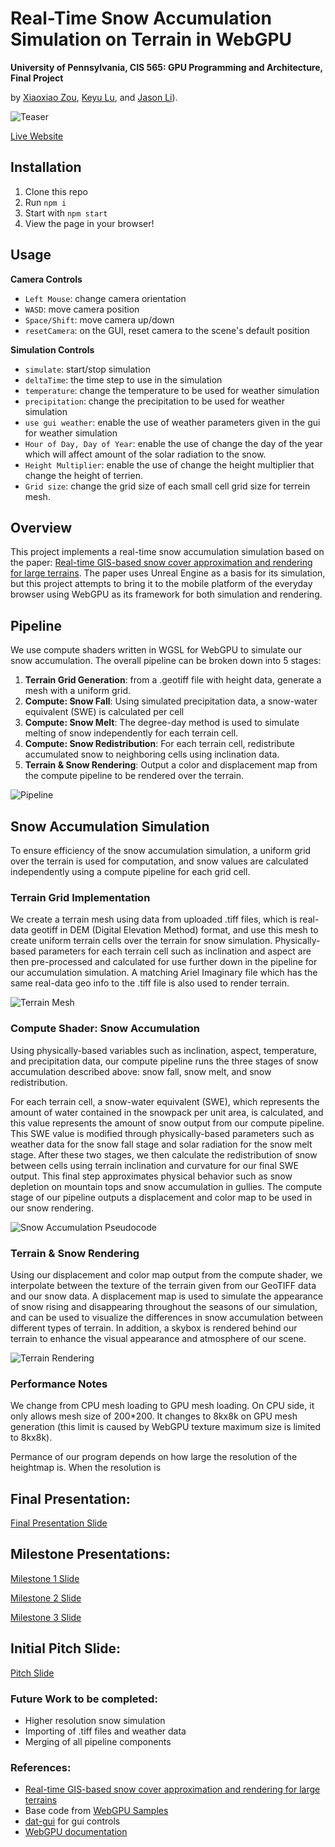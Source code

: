# Real-Time Snow Accumulation Simulation on Terrain in WebGPU

**University of Pennsylvania, CIS 565: GPU Programming and Architecture, Final Project**

by [Xiaoxiao Zou](), [Keyu Lu](), and [Jason Li]()).

![Teaser](img/teaser.gif)

[Live Website](https://jailea.github.io/CIS-5650-Final-Project/samples/snowAccumulation)

## Installation
1. Clone this repo
2. Run `npm i`
3. Start with `npm start`
4. View the page in your browser!

## Usage
**Camera Controls**
- `Left Mouse`: change camera orientation
- `WASD`: move camera position
- `Space/Shift`: move camera up/down
- `resetCamera`: on the GUI, reset camera to the scene's default position

**Simulation Controls**
- `simulate`: start/stop simulation
- `deltaTime`: the time step to use in the simulation
- `temperature`: change the temperature to be used for weather simulation
- `precipitation`: change the precipitation to be used for weather simulation
- `use gui weather`: enable the use of weather parameters given in the gui for weather simulation
- `Hour of Day, Day of Year`: enable the use of change the day of the year which will affect amount of the solar radiation to the snow.
- `Height Multiplier`: enable the use of change the height multiplier that change the height of terrien.
- `Grid size`: change the grid size of each small cell grid size for terrein mesh.

## Overview

This project implements a real-time snow accumulation simulation based on the paper: [Real-time GIS-based snow cover approximation and rendering for large terrains](https://www.sciencedirect.com/science/article/pii/S0097849317301693?fr=RR-2&ref=pdf_download&rr=821fc7e57b5d421b). The paper uses Unreal Engine as a basis for its simulation, but this project attempts to bring it to the mobile platform of the everyday browser using WebGPU as its framework for both simulation and rendering.

<!-- ![Snow-Accumulation-Gif]() -->

## Pipeline
We use compute shaders written in WGSL for WebGPU to simulate our snow accumulation. The overall pipeline can be broken down into 5 stages:

1. **Terrain Grid Generation**: from a .geotiff file with height data, generate a mesh with a uniform grid.
2. **Compute: Snow Fall**: Using simulated precipitation data, a snow-water equivalent (SWE) is calculated per cell
3. **Compute: Snow Melt**: The degree-day method is used to simulate melting of snow independently for each terrain cell.
4. **Compute: Snow Redistribution**: For each terrain cell, redistribute accumulated snow to neighboring cells using inclination data.
5. **Terrain & Snow Rendering**: Output a color and displacement map from the compute pipeline to be rendered over the terrain.

![Pipeline](img/pipeline.png)

## Snow Accumulation Simulation
To ensure efficiency of the snow accumulation simulation, a uniform grid over the terrain is used for computation, and snow values are calculated independently using a compute pipeline for each grid cell. 

### Terrain Grid Implementation
We create a terrain mesh using data from uploaded .tiff files, which is real-data geotiff in DEM (Digital Elevation Method) format, and use this mesh to create uniform terrain cells over the terrain for snow simulation. Physically-based parameters for each terrain cell such as inclination and aspect are then pre-processed and calculated for use further down in the pipeline for our accumulation simulation. A matching Ariel Imaginary file which has the same real-data geo info to the .tiff file is also used to render terrain.

![Terrain Mesh](img/terrain.png)

### Compute Shader: Snow Accumulation
Using physically-based variables such as inclination, aspect, temperature, and precipitation data, our compute pipeline runs the three stages of snow accumulation described above: snow fall, snow melt, and snow redistribution. 

For each terrain cell, a snow-water equivalent (SWE), which represents the amount of water contained in the snowpack per unit area, is calculated, and this value represents the amount of snow output from our compute pipeline. This SWE value is modified through physically-based parameters such as weather data for the snow fall stage and solar radiation for the snow melt stage. After these two stages, we then calculate the redistribution of snow between cells using terrain inclination and curvature for our final SWE output. This final step approximates physical behavior such as snow depletion on mountain tops and snow accumulation in gullies. The compute stage of our pipeline outputs a displacement and color map to be used in our snow rendering. 

![Snow Accumulation Pseudocode](img/pseudocode.png)

### Terrain & Snow Rendering
Using our displacement and color map output from the compute shader, we interpolate between the texture of the terrain given from our GeoTIFF data and our snow data. A displacement map is used to simulate the appearance of snow rising and disappearing throughout the seasons of our simulation, and can be used to visualize the differences in snow accumulation between different types of terrain. In addition, a skybox is rendered behind our terrain to enhance the visual appearance and atmosphere of our scene.

![Terrain Rendering](img/terrain-zoomed-out.png)


### Performance Notes

We change from CPU mesh loading to GPU mesh loading. On CPU side, it only allows mesh size of 200*200. It changes to 8kx8k on GPU mesh generation (this limit is caused by WebGPU texture maximum size is limited to 8kx8k).

Permance of our program depends on how large the resolution of the heightmap is. When the resolution is 

## Final Presentation:
[Final Presentation Slide](https://docs.google.com/presentation/d/1QfnwwhX6g8tM5fp8iDHfXsaPnH0HTaQwD3LWRI_TxFk/edit?usp=sharing)

## Milestone Presentations:
[Milestone 1 Slide](https://docs.google.com/presentation/d/1uNRjlkvVQNS3TbfoODOnT562rLxhvPrwMv3znV_8AW0/edit?usp=sharing)

[Milestone 2 Slide](https://docs.google.com/presentation/d/17AprlqkK8NhQwR6VgV3KRNBkIOB3YXKhVD7bH3x5vaQ/edit?usp=sharing)

[Milestone 3 Slide](https://docs.google.com/presentation/d/1xQUIeNf7sn4tsLwD-Bp2S6V0gC3YropOTHALUkqWU24/edit?usp=sharing)

## Initial Pitch Slide:
[Pitch Slide](https://uluyek.github.io/CIS-5650-Final-Project/samples/snowAccumulation)

### Future Work to be completed:
- Higher resolution snow simulation
- Importing of .tiff files and weather data
- Merging of all pipeline components

### References:
- [Real-time GIS-based snow cover approximation and rendering for large terrains](https://www.sciencedirect.com/science/article/pii/S0097849317301693?fr=RR-2&ref=pdf_download&rr=821fc7e57b5d421b)
- Base code from [WebGPU Samples](https://webgpu.github.io/webgpu-samples)
- [dat-gui](https://github.com/dataarts/dat.gui) for gui controls
- [WebGPU documentation](https://www.w3.org/TR/webgpu/)
